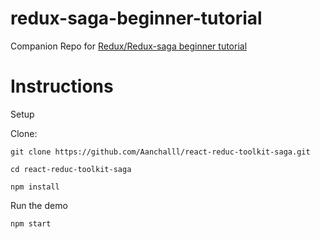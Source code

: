 # redux-saga-beginner-tutorial
Companion Repo for [Redux/Redux-saga beginner tutorial](https://github.com/redux-saga/redux-saga/blob/master/docs/introduction/BeginnerTutorial.md)

# Instructions

Setup

Clone:

```
git clone https://github.com/Aanchalll/react-reduc-toolkit-saga.git

cd react-reduc-toolkit-saga

npm install
```

Run the demo

```
npm start
```

